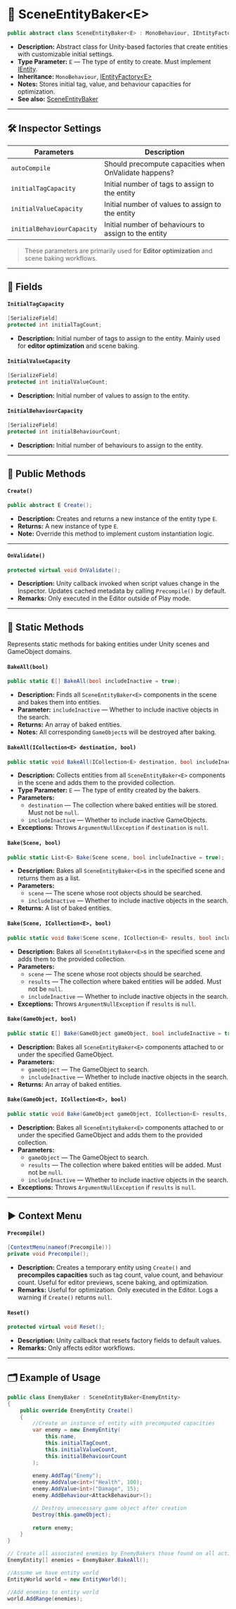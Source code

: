 # 🧩️ SceneEntityBaker\<E>

```csharp
public abstract class SceneEntityBaker<E> : MonoBehaviour, IEntityFactory<E> where E : IEntity
```

- **Description:** Abstract class for Unity-based factories that create
  entities with customizable initial settings.
- **Type Parameter:** `E` — The type of entity to create. Must implement [IEntity](../Entities/IEntity.md).
- **Inheritance:** `MonoBehaviour`, [IEntityFactory\<E>](IEntityFactory%601.md)
- **Notes:** Stores initial tag, value, and behaviour capacities for optimization.
- **See also:** [SceneEntityBaker](SceneEntityBaker.md)

---

## 🛠 Inspector Settings

| Parameters                 | Description                                          | 
|----------------------------|------------------------------------------------------|
| `autoCompile`              | Should precompute capacities when OnValidate happens?       |
| `initialTagCapacity`       | Initial number of tags to assign to the entity       |
| `initialValueCapacity`     | Initial number of values to assign to the entity     |
| `initialBehaviourCapacity` | Initial number of behaviours to assign to the entity |

> These parameters are primarily used for **Editor optimization** and scene baking workflows.

---

## 🧱 Fields

#### `InitialTagCapacity`

```csharp
[SerializeField] 
protected int initialTagCount;
```

- **Description:** Initial number of tags to assign to the entity. Mainly used for **editor optimization** and scene
  baking.

#### `InitialValueCapacity`

```csharp
[SerializeField]
protected int initialValueCount;
```

- **Description:** Initial number of values to assign to the entity.

#### `InitialBehaviourCapacity`

```csharp
[SerializeField] 
protected int initialBehaviourCount;
```

- **Description:** Initial number of behaviours to assign to the entity.

---

## 🏹 Public Methods

#### `Create()`

```csharp
public abstract E Create();
```

- **Description:** Creates and returns a new instance of the entity type `E`.
- **Returns:** A new instance of type `E`.
- **Note:** Override this method to implement custom instantiation logic.

---

#### `OnValidate()`

```csharp
protected virtual void OnValidate();
```

- **Description:** Unity callback invoked when script values change in the Inspector. Updates cached metadata by calling
  `Precompile()` by default.
- **Remarks:** Only executed in the Editor outside of Play mode.

---

## 🏹 Static Methods

Represents static methods for baking entities under Unity scenes and GameObject domains.

#### `BakeAll(bool)`

```csharp
public static E[] BakeAll(bool includeInactive = true);
```

- **Description:** Finds all `SceneEntityBaker<E>` components in the scene and bakes them into entities.
- **Parameter:** `includeInactive` — Whether to include inactive objects in the search.
- **Returns:** An array of baked entities.
- **Notes:** All corresponding `GameObject`s will be destroyed after baking.

#### `BakeAll(ICollection<E> destination, bool)`

```csharp
public static void BakeAll(ICollection<E> destination, bool includeInactive = true);
```

- **Description:** Collects entities from all `SceneEntityBaker<E>` components in the scene and adds them to the provided collection.
- **Type Parameter:** `E` — The type of entity created by the bakers.
- **Parameters:**
  - `destination` — The collection where baked entities will be stored. Must not be `null`.
  - `includeInactive` — Whether to include inactive GameObjects.
- **Exceptions:** Throws `ArgumentNullException` if `destination` is `null`.

#### `Bake(Scene, bool)`

```csharp
public static List<E> Bake(Scene scene, bool includeInactive = true);
```

- **Description:** Bakes all `SceneEntityBaker<E>`s in the specified scene and returns them as a list.
- **Parameters:**
  - `scene` — The scene whose root objects should be searched.
  - `includeInactive` — Whether to include inactive objects in the search.
- **Returns:** A list of baked entities.

#### `Bake(Scene, ICollection<E>, bool)`

```csharp
public static void Bake(Scene scene, ICollection<E> results, bool includeInactive = true);
```

- **Description:** Bakes all `SceneEntityBaker<E>`s in the specified scene and adds them to the provided collection.
- **Parameters:**
  - `scene` — The scene whose root objects should be searched.
  - `results` — The collection where baked entities will be added. Must not be `null`.
  - `includeInactive` — Whether to include inactive objects in the search.
- **Exceptions:** Throws `ArgumentNullException` if `results` is `null`.

#### `Bake(GameObject, bool)`

```csharp
public static E[] Bake(GameObject gameObject, bool includeInactive = true);
```

- **Description:** Bakes all `SceneEntityBaker<E>` components attached to or under the specified GameObject.
- **Parameters:**
  - `gameObject` — The GameObject to search.
  - `includeInactive` — Whether to include inactive objects in the search.
- **Returns:** An array of baked entities.

#### `Bake(GameObject, ICollection<E>, bool)`

```csharp
public static void Bake(GameObject gameObject, ICollection<E> results, bool includeInactive = true);
```

- **Description:** Bakes all `SceneEntityBaker<E>` components attached to or under the specified GameObject and adds them to the provided collection.
- **Parameters:**
  - `gameObject` — The GameObject to search.
  - `results` — The collection where baked entities will be added. Must not be `null`.
  - `includeInactive` — Whether to include inactive objects in the search.
- **Exceptions:** Throws `ArgumentNullException` if `results` is `null`.

---

## ▶️ Context Menu

#### `Precompile()`

```csharp
[ContextMenu(nameof(Precompile))]
private void Precompile();
```

- **Description:** Creates a temporary entity using `Create()` and **precompiles capacities** such as tag count, value
  count, and behaviour count. Useful for editor previews, scene baking, and optimization.
- **Remarks:** Useful for optimization. Only executed in the Editor. Logs a warning if `Create()` returns `null`.

#### `Reset()`

```csharp
protected virtual void Reset();
```

- **Description:** Unity callback that resets factory fields to default values.
- **Remarks:** Only affects editor workflows.

---

## 🗂 Example of Usage

```csharp
public class EnemyBaker : SceneEntityBaker<EnemyEntity>
{
    public override EnemyEntity Create()
    {
        //Create an instance of entity with precomputed capacities
        var enemy = new EnemyEntity(
            this.name,
            this.initialTagCount,
            this.initialValueCount,
            this.initialBehaviourCount
        );
        
        enemy.AddTag("Enemy");
        enemy.AddValue<int>("Health", 100);
        enemy.AddValue<int>("Damage", 15);
        enemy.AddBehaviour<AttackBehaviour>();

        // Destroy unnecessary game object after creation
        Destroy(this.gameObject);
        
        return enemy;
    }
}
```

```csharp
// Create all associated enemies by EnemyBakers those found on all active scenes
EnemyEntity[] enemies = EnemyBaker.BakeAll();

//Assume we have entity world
EntityWorld world = new EntityWorld();

//Add enemies to entity world
world.AddRange(enemies);
```

<!--

# 🧩 SceneEntityBaker<E>

```csharp
public abstract partial class SceneEntityBaker<E> : MonoBehaviour, IEntityFactory<E>
    where E : IEntity
```

- **Description:** An abstract Unity `MonoBehaviour` that serves as a scene-based entity baker. It creates entities of
  type `E` using a [ScriptableEntityFactory\<E>](../Factories/ScriptableEntityFactory%601.md) and optionally destroys
  its GameObject after
  baking.

- **Type Parameter:** `E` — The type of entity to bake, must implement [IEntity](../Entities/IEntity.md).
- **Inheritance:** `MonoBehaviour`, [IEntityFactory<E>](../Factories/IEntityFactory%601.md)

- **Note:** Can be used to spawn or initialize entities in a Unity scene and immediately transfer them to runtime logic.

- **See also:** [ScriptableEntityFactory<E>](../Factories/ScriptableEntityFactory%601.md),
  [IEntityFactory<E>](../Factories/IEntityFactory%601.md)

---

## 🛠 Inspector Settings

| Parameter          | Description                                                           |
|--------------------|-----------------------------------------------------------------------|
| `destroyAfterBake` | Should destroy this GameObject after baking? Default is `true`.       |
| `factory`          | The `ScriptableEntityFactory<E>` that this baker will use / override. |

---

## 🏹 Methods

#### `Bake()`

```csharp
public E Bake();
```

- **Description:** Creates a new entity using the assigned factory, installs it, and optionally destroys the baker's
  GameObject.
- **Returns:** The created entity of type `E`.

#### `Install(E)`

```csharp
protected abstract void Install(E entity);
```

- **Description:** Abstract method to perform custom installation or initialization logic on the baked entity.
- **Parameter:** `entity` — The entity instance being installed.

#### `IEntityFactory<E>.Create()`

```csharp
E IEntityFactory<E>.Create();
```

- **Description:** Interface implementation that simply calls `Bake()`.

---

## 🗂 Example of Usage

```
public class EnemyBaker : SceneEntityBaker<EnemyEntity>
{
protected override void Install(EnemyEntity entity)
{
// Custom initialization for EnemyEntity
entity.Health = 100;
entity.SetPosition(this.transform.position);
}
}

// Usage in scene
EnemyBaker baker = FindObjectOfType<EnemyBaker>();
EnemyEntity enemy = baker.Bake();
```

---

## 📝 Notes

- The baker uses the assigned `ScriptableEntityFactory<E>` to create entities.
- If `_destroyAfterBake` is `true`, the GameObject with the baker will be destroyed immediately after baking.
- Derived classes must implement `Install(E)` to define custom initialization logic for the baked entity.
- Can be used as a **scene-level factory** to pre-instantiate or configure entities in the Unity Editor.

-->